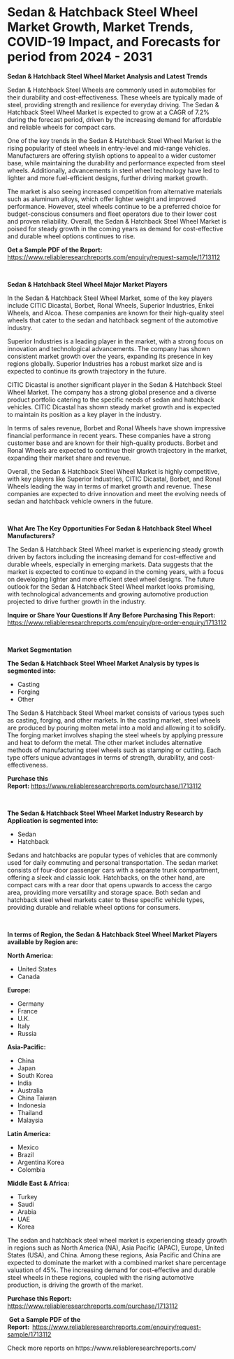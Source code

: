 <p><h1>Sedan & Hatchback Steel Wheel Market Growth, Market Trends, COVID-19 Impact, and Forecasts for period from 2024 - 2031</h1></p><p><strong>Sedan & Hatchback Steel Wheel Market Analysis and Latest Trends</strong></p>
<p><p>Sedan & Hatchback Steel Wheels are commonly used in automobiles for their durability and cost-effectiveness. These wheels are typically made of steel, providing strength and resilience for everyday driving. The Sedan & Hatchback Steel Wheel Market is expected to grow at a CAGR of 7.2% during the forecast period, driven by the increasing demand for affordable and reliable wheels for compact cars.</p><p>One of the key trends in the Sedan & Hatchback Steel Wheel Market is the rising popularity of steel wheels in entry-level and mid-range vehicles. Manufacturers are offering stylish options to appeal to a wider customer base, while maintaining the durability and performance expected from steel wheels. Additionally, advancements in steel wheel technology have led to lighter and more fuel-efficient designs, further driving market growth.</p><p>The market is also seeing increased competition from alternative materials such as aluminum alloys, which offer lighter weight and improved performance. However, steel wheels continue to be a preferred choice for budget-conscious consumers and fleet operators due to their lower cost and proven reliability. Overall, the Sedan & Hatchback Steel Wheel Market is poised for steady growth in the coming years as demand for cost-effective and durable wheel options continues to rise.</p></p>
<p><strong>Get a Sample PDF of the Report:&nbsp;</strong> <a href="https://www.reliableresearchreports.com/enquiry/request-sample/1713112">https://www.reliableresearchreports.com/enquiry/request-sample/1713112</a></p>
<p>&nbsp;</p>
<p><strong>Sedan & Hatchback Steel Wheel Major Market Players</strong></p>
<p><p>In the Sedan & Hatchback Steel Wheel Market, some of the key players include CITIC Dicastal, Borbet, Ronal Wheels, Superior Industries, Enkei Wheels, and Alcoa. These companies are known for their high-quality steel wheels that cater to the sedan and hatchback segment of the automotive industry.</p><p>Superior Industries is a leading player in the market, with a strong focus on innovation and technological advancements. The company has shown consistent market growth over the years, expanding its presence in key regions globally. Superior Industries has a robust market size and is expected to continue its growth trajectory in the future.</p><p>CITIC Dicastal is another significant player in the Sedan & Hatchback Steel Wheel Market. The company has a strong global presence and a diverse product portfolio catering to the specific needs of sedan and hatchback vehicles. CITIC Dicastal has shown steady market growth and is expected to maintain its position as a key player in the industry.</p><p>In terms of sales revenue, Borbet and Ronal Wheels have shown impressive financial performance in recent years. These companies have a strong customer base and are known for their high-quality products. Borbet and Ronal Wheels are expected to continue their growth trajectory in the market, expanding their market share and revenue.</p><p>Overall, the Sedan & Hatchback Steel Wheel Market is highly competitive, with key players like Superior Industries, CITIC Dicastal, Borbet, and Ronal Wheels leading the way in terms of market growth and revenue. These companies are expected to drive innovation and meet the evolving needs of sedan and hatchback vehicle owners in the future.</p></p>
<p>&nbsp;</p>
<p><strong>What Are The Key Opportunities For Sedan & Hatchback Steel Wheel Manufacturers?</strong></p>
<p><p>The Sedan & Hatchback Steel Wheel market is experiencing steady growth driven by factors including the increasing demand for cost-effective and durable wheels, especially in emerging markets. Data suggests that the market is expected to continue to expand in the coming years, with a focus on developing lighter and more efficient steel wheel designs. The future outlook for the Sedan & Hatchback Steel Wheel market looks promising, with technological advancements and growing automotive production projected to drive further growth in the industry.</p></p>
<p><strong>Inquire or Share Your Questions If Any Before Purchasing This Report:</strong> <a href="https://www.reliableresearchreports.com/enquiry/pre-order-enquiry/1713112">https://www.reliableresearchreports.com/enquiry/pre-order-enquiry/1713112</a></p>
<p>&nbsp;</p>
<p><strong>Market Segmentation</strong></p>
<p><strong>The Sedan & Hatchback Steel Wheel Market Analysis by types is segmented into:</strong></p>
<p><ul><li>Casting</li><li>Forging</li><li>Other</li></ul></p>
<p><p>The Sedan & Hatchback Steel Wheel market consists of various types such as casting, forging, and other markets. In the casting market, steel wheels are produced by pouring molten metal into a mold and allowing it to solidify. The forging market involves shaping the steel wheels by applying pressure and heat to deform the metal. The other market includes alternative methods of manufacturing steel wheels such as stamping or cutting. Each type offers unique advantages in terms of strength, durability, and cost-effectiveness.</p></p>
<p><strong>Purchase this Report:&nbsp;</strong><a href="https://www.reliableresearchreports.com/purchase/1713112">https://www.reliableresearchreports.com/purchase/1713112</a></p>
<p>&nbsp;</p>
<p><strong>The Sedan & Hatchback Steel Wheel Market Industry Research by Application is segmented into:</strong></p>
<p><ul><li>Sedan</li><li>Hatchback</li></ul></p>
<p><p>Sedans and hatchbacks are popular types of vehicles that are commonly used for daily commuting and personal transportation. The sedan market consists of four-door passenger cars with a separate trunk compartment, offering a sleek and classic look. Hatchbacks, on the other hand, are compact cars with a rear door that opens upwards to access the cargo area, providing more versatility and storage space. Both sedan and hatchback steel wheel markets cater to these specific vehicle types, providing durable and reliable wheel options for consumers.</p></p>
<p>&nbsp;</p>
<p><strong>In terms of Region, the Sedan & Hatchback Steel Wheel Market Players available by Region are:</strong></p>
<p>
    <p> <strong> North America: </strong>
        <ul>
            <li>United States</li>
            <li>Canada</li>
        </ul>
        </p> 
    <p> <strong> Europe: </strong>
        <ul>
            <li>Germany</li>
            <li>France</li>
            <li>U.K.</li>
            <li>Italy</li>
            <li>Russia</li>
        </ul>
        </p> 
    <p> <strong> Asia-Pacific: </strong>
        <ul>
            <li>China</li>
            <li>Japan</li>
            <li>South Korea</li>
            <li>India</li>
            <li>Australia</li>
            <li>China Taiwan</li>
            <li>Indonesia</li>
            <li>Thailand</li>
            <li>Malaysia</li>
        </ul>
        </p> 
    <p> <strong> Latin America: </strong>
        <ul>
            <li>Mexico</li>
            <li>Brazil</li>
            <li>Argentina Korea</li>
            <li>Colombia</li>
        </ul>
        </p> 
    <p> <strong> Middle East & Africa: </strong>
        <ul>
            <li>Turkey</li>
            <li>Saudi</li>
            <li>Arabia</li>
            <li>UAE</li>
            <li>Korea</li>
        </ul>
    </p>
    </p>
<p><p>The sedan and hatchback steel wheel market is experiencing steady growth in regions such as North America (NA), Asia Pacific (APAC), Europe, United States (USA), and China. Among these regions, Asia Pacific and China are expected to dominate the market with a combined market share percentage valuation of 45%. The increasing demand for cost-effective and durable steel wheels in these regions, coupled with the rising automotive production, is driving the growth of the market.</p></p>
<p><strong>Purchase this Report: </strong><a href="https://www.reliableresearchreports.com/purchase/1713112">https://www.reliableresearchreports.com/purchase/1713112</a></p>
<p>&nbsp;<strong>Get a Sample PDF of the Report:&nbsp;&nbsp;</strong><a href="https://www.reliableresearchreports.com/enquiry/request-sample/1713112">https://www.reliableresearchreports.com/enquiry/request-sample/1713112</a></p>
<p><strong></strong></p>
<p>Check more reports on https://www.reliableresearchreports.com/</p>